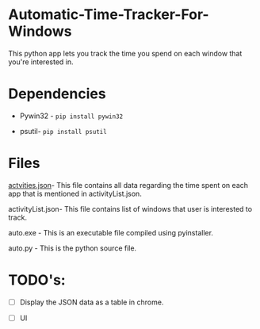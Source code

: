 # Automatic-Time-Tracker-For-Windows
This python app lets you track the time you spend on each window that you're interested in.

# Dependencies

* Pywin32 - ``` pip install pywin32 
              ```
              
* psutil- ``` pip install psutil ```

# Files
[actvities.json](Automatic-Time-Tracker/activities.json)- This file contains all data regarding the time spent on each app that is mentioned in activityList.json.

activityList.json- This file contains list of windows that user is interested to track.

auto.exe - This is an executable file compiled using pyinstaller. 

auto.py - This is the python source file.

# TODO's:

- [ ] Display the JSON data as a table in chrome.

- [ ] UI 
